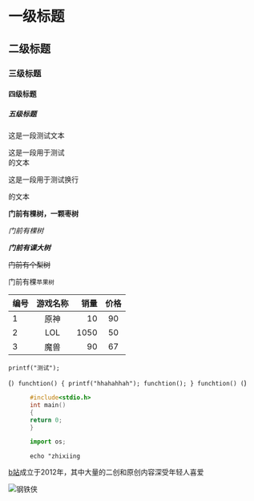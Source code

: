 # 一级标题

## 二级标题

### 三级标题

#### 四级标题

##### 五级标题


这是一段测试文本


这是一段用于测试<br>的文本

这是一段用于测试换行

的文本


**门前有棵树，一颗枣树**

*门前有棵树*

***门前有课大树***

~~门前有个梨树~~

门前有棵`苹果树`

编号|游戏名称|销量|价格
---|:--:|---:|:--:|
1|原神|10|90
2|LOL|1050|50
3|魔兽|90|67

`printf("测试");`

(```)
      funchtion()
      {
          printf("hhahahhah");
	  funchtion();
      }
      funchtion()
(```)
```c  
      #include<stdio.h>
      int main()
      {
      return 0;
      }
```
```python
      import os;
```
```bush 
      echo "zhixiing
```

[b站](https://www.bilibili.com "点击进入B站")成立于2012年，其中大量的二创和原创内容深受年轻人喜爱

![钢铁侠](https://i.postimg.cc/mkFgjJXm/image.jpg "钢铁侠")
